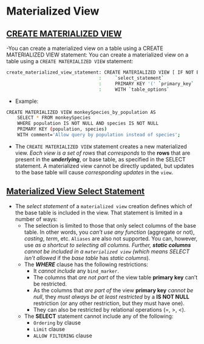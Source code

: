 # Materialized View

## [CREATE MATERIALIZED VIEW](https://docs.scylladb.com/manual/stable/cql/mv.html#create-materialized-view)

-You can create a materialized view on a table using a CREATE MATERIALIZED VIEW statement: You can create a materialized view on a table using a `CREATE MATERIALIZED VIEW` statement:

```bash
create_materialized_view_statement: CREATE MATERIALIZED VIEW [ IF NOT EXISTS ] `view_name` AS
                                  :     `select_statement`
                                  :     PRIMARY KEY '(' `primary_key` ')'
                                  :     WITH `table_options`
```

- Example:

```bash
CREATE MATERIALIZED VIEW monkeySpecies_by_population AS
    SELECT * FROM monkeySpecies
    WHERE population IS NOT NULL AND species IS NOT NULL
    PRIMARY KEY (population, species)
    WITH comment='Allow query by population instead of species';
```

- The `CREATE MATERIALIZED VIEW` statement creates a new materialized view. *Each view is a set of rows* that *corresponds* to the **rows** that are present in the ***underlying***, or base table, as specified in the SELECT statement. A materialized view cannot be directly updated, but updates to the base table will cause *corresponding updates* in the `view`.

## [Materialized View Select Statement](https://docs.scylladb.com/manual/stable/cql/mv.html#mv-select-statement)

- The *select statement* of a `materialized view` creation defines which of the base table is included in the view. That statement is limited in a number of ways:
  - The selection is limited to those that only select columns of the base table. In other words, you *can’t use any function* (aggregate or not), *casting*, *term*, etc. `Aliases` are also not supported. You can, however, use *as a shortcut to *selecting all columns*. Further, ***static columns*** *cannot* be included in a `materialized view` (which means SELECT* *isn’t allowed* if the *base table* has *static columns*).
  - The ***WHERE*** clause has the following restrictions:
    - It *cannot include* any `bind_marker`.
    - The columns that *are not part* of the view table **primary key** can’t be restricted.
    - As the columns that *are part of* the view **primary key** *cannot be null*, they *must always be at least restricted* by a **IS NOT NULL** restriction (or any other restriction, but they must have one).
    - They can also be restricted by relational operations (=, >, <).
  - The **SELECT** statement cannot include any of the following:
    - `Ordering` by clause
    - `Limit` clause
    - `ALLOW FILTERING` clause
